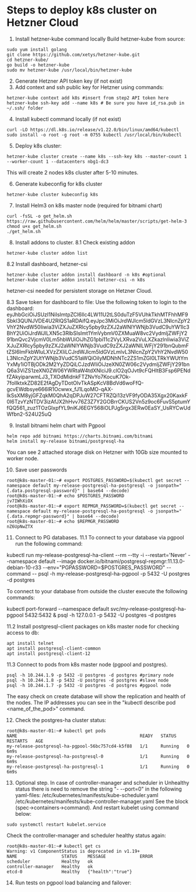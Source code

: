 # Steps to deploy k8s cluster on Hetzner Cloud

1. Install hetzner-kube command locally 
Build hetzner-kube from source:
~~~
sudo yum install golang
git clone https://github.com/xetys/hetzner-kube.git
cd hetzner-kube/
go build -o hetzner-kube
sudo mv hetzner-kube /usr/local/bin/hetzner-kube
~~~

2. Generate Hetzner API token key (if not exist)
3. Add context and ssh public key for Hetzner using commands:

~~~
hetzner-kube context add k8s #insert from step2 API token here
hetzner-kube ssh-key add --name k8s # Be sure you have id_rsa.pub in ~/.ssh/ folder
~~~

4. Install kubectl command locally (if not exist)
~~~
curl -LO https://dl.k8s.io/release/v1.22.0/bin/linux/amd64/kubectl
sudo install -o root -g root -m 0755 kubectl /usr/local/bin/kubectl
~~~

5. Deploy k8s cluster:
~~~
hetzner-kube cluster create --name k8s --ssh-key k8s --master-count 1 --worker-count 1 --datacenters nbg1-dc3 
~~~
This will create 2 nodes k8s cluster after 5-10 minutes.

6. Generate kubeconfig for k8s cluster
~~~
hetzner-kube cluster kubeconfig k8s
~~~

7. Install Helm3 on k8s master node (required for bitnami chart)
~~~
curl -fsSL -o get_helm.sh https://raw.githubusercontent.com/helm/helm/master/scripts/get-helm-3
chmod u+x get_helm.sh
./get_helm.sh
~~~

8. Install addons to cluster. 
8.1 Check existing addon
~~~
hetzner-kube cluster addon list
~~~
8.2 Install  dashboard, hetzner-csi
~~~
hetzner-kube cluster addon install dashboard -n k8s #optional
hetzner-kube cluster addon install hetzner-csi -n k8s
~~~
hetzner-csi needed for persistent storage on Hetzner Cloud.

8.3 Save token for dashboard to file:
Use the following token to login to the dashboard: eyJhbGciOiJSUzI1NiIsImtpZCI6Ilc4LW11U2tLS0duTzF5VUhkTkhMTFhhMF9Sbkl3QUNJVDE4U2RlQS1aRDAifQ.eyJpc3MiOiJrdWJlcm5ldGVzL3NlcnZpY2VhY2NvdW50Iiwia3ViZXJuZXRlcy5pby9zZXJ2aWNlYWNjb3VudC9uYW1lc3BhY2UiOiJrdWJlLXN5c3RlbSIsImt1YmVybmV0ZXMuaW8vc2VydmljZWFjY291bnQvc2VjcmV0Lm5hbWUiOiJhZG1pbi11c2VyLXRva2VuLXZkazlnIiwia3ViZXJuZXRlcy5pby9zZXJ2aWNlYWNjb3VudC9zZXJ2aWNlLWFjY291bnQubmFtZSI6ImFkbWluLXVzZXIiLCJrdWJlcm5ldGVzLmlvL3NlcnZpY2VhY2NvdW50L3NlcnZpY2UtYWNjb3VudC51aWQiOiIyMDNhNTc2ZS1mZGI0LTRkYWUtYmYxMy1iOTBjODk2M2YyZDQiLCJzdWIiOiJzeXN0ZW06c2VydmljZWFjY291bnQ6a3ViZS1zeXN0ZW06YWRtaW4tdXNlciJ9.clO2qOJvt9cFQHItB3Fsp6PENdfZAkyiparwmLJ3_TXOdMidnkFTZNvYo7KocuK7Ok-7foIIktxkZD82E2fAgDyTDotOlvTkASpKcV8BdVd6woFfQ-gcvEWdbsye666lR1Ocwwx_fJ1LqoMO-qAX-IkSsXM8yjGFZqkM0QhA2qDPJuW27CFTRZQi13zVF9fyODA35Xgx20KaxkF0I6TzvYzNTDV3izAfJX2hHvv76Z3Z7Y2GOBrrCKUS2Vn5z9oc6FuvS5ptumYfQQ561_zuz1TOzGlxpfYL9niKJ6EGY568iOLPJg5rgx3ERw0EaSY_UsRYCwUdWfbn2-524U25uQ

9. Install bitnami helm chart with Pgpool
~~~
helm repo add bitnami https://charts.bitnami.com/bitnami
helm install my-release bitnami/postgresql-ha
~~~
You can see 2 attached storage disk on Hetzner with 10Gb size mounted to worker node.  

10. Save user passwords
~~~
root@k8s-master-01:~# export POSTGRES_PASSWORD=$(kubectl get secret --namespace default my-release-postgresql-ha-postgresql -o jsonpath="{.data.postgresql-password}" | base64 --decode)
root@k8s-master-01:~# echo $POSTGRES_PASSWORD
jv7IWhXiOX
root@k8s-master-01:~# export REPMGR_PASSWORD=$(kubectl get secret --namespace default my-release-postgresql-ha-postgresql -o jsonpath="{.data.repmgr-password}" | base64 --decode)
root@k8s-master-01:~# echo $REPMGR_PASSWORD
nZ6UpNwZTX
~~~

11. Connect to PG databases. 
11.1
To connect to your database via pgpool run the following command:

kubectl run my-release-postgresql-ha-client --rm --tty -i --restart='Never' --namespace default --image docker.io/bitnami/postgresql-repmgr:11.13.0-debian-10-r33 --env="PGPASSWORD=$POSTGRES_PASSWORD" --command -- psql -h my-release-postgresql-ha-pgpool -p 5432 -U postgres -d postgres

To connect to your database from outside the cluster execute the following commands:

kubectl port-forward --namespace default svc/my-release-postgresql-ha-pgpool 5432:5432 &
psql -h 127.0.0.1 -p 5432 -U postgres -d postgres

11.2 Install postgresql-client packages on k8s master node for checking access to db:
~~~
apt install telnet
apt install postgresql-client-common
apt install postgresql-client-12
~~~

11.3 Connect to pods from k8s master node (pgpool and postgres). 
~~~
psql -h 10.244.1.9 -p 5432 -U postgres -d postgres #primary node
psql -h 10.244.1.8 -p 5432 -U postgres -d postgres #slave node
psql -h 10.244.1.7 -p 5432 -U postgres -d postgres #pgpool node
~~~
The easy check on create database will show the replication and health of the nodes.
The IP addresses you can see in the "kubectl describe pod <name_of_the_pod>" command.

12. Check the postgres-ha cluster status:
~~~
root@k8s-master-01:~# kubectl get pods
NAME                                               READY   STATUS    RESTARTS   AGE
my-release-postgresql-ha-pgpool-56bc757cd4-k5f88   1/1     Running   0          6m9s
my-release-postgresql-ha-postgresql-0              1/1     Running   0          6m9s
my-release-postgresql-ha-postgresql-1              1/1     Running   0          6m9s
~~~

13. Optional step.
In case of controller-manager and scheduler in Unhealthy status there is need to remove the string "- --port=0" in the following yaml-files:
/etc/kubernetes/manifests/kube-scheduler.yaml
/etc/kubernetes/manifests/kube-controller-manager.yaml
See the block (spec->containers->command).
And restart kubelet using command below:
~~~
sudo systemctl restart kubelet.service
~~~

Check the controller-manager and scheduler healthy status again:
~~~
root@k8s-master-01:~# kubectl get cs
Warning: v1 ComponentStatus is deprecated in v1.19+
NAME                 STATUS    MESSAGE             ERROR
scheduler            Healthy   ok                  
controller-manager   Healthy   ok                  
etcd-0               Healthy   {"health":"true"}   
~~~

14. Run tests on pgpool load balancing and failover:

